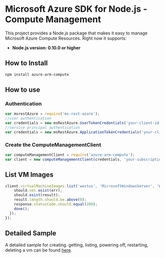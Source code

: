 # Microsoft Azure SDK for Node.js - Compute Management

This project provides a Node.js package that makes it easy to manage Microsoft Azure Compute Resources. Right now it supports:
- **Node.js version: 0.10.0 or higher**

## How to Install

```bash
npm install azure-arm-compute
```

## How to use

### Authentication

 ```javascript
 var msrestAzure = require('ms-rest-azure');
 //user authentication
 var credentials = new msRestAzure.UserTokenCredentials('your-client-id', 'your-domain', 'your-username', 'your-password', 'your-redirect-uri');
 //service principal authentication
 var credentials = new msRestAzure.ApplicationTokenCredentials('your-client-id', 'your-domain', 'your-secret');
 ```

### Create the ComputeManagementClient

```javascript
var computeManagementClient = require('azure-arm-compute');
var client = new computeManagementClient(credentials, 'your-subscription-id');
```

## List VM Images

```javascript
client.virtualMachineImages.list('westus', 'MicrosoftWindowsServer', 'WindowsServer', '2012-R2-Datacenter', function (err, result, request, response) { 
    should.not.exist(err); 
    should.exist(result); 
    result.length.should.be.above(0); 
    response.statusCode.should.equal(200); 
    done(); 
  }); 
}); 
```

## Detailed Sample
A detailed sample for creating. getting, listing, powering off, restarting, deleting a vm can be found  [here](https://github.com/Azure/azure-sdk-for-node/blob/autorest/examples/compute/vm-sample.js).
